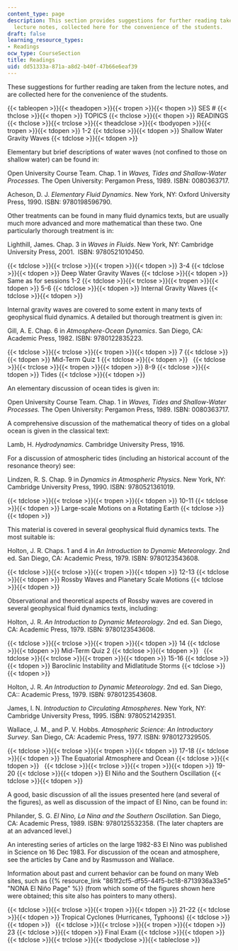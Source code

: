 ```yaml
---
content_type: page
description: This section provides suggestions for further reading taken from the
  lecture notes, collected here for the convenience of the students.
draft: false
learning_resource_types:
- Readings
ocw_type: CourseSection
title: Readings
uid: dd51333a-871a-a8d2-b40f-47b66e6eaf39
---
```

These suggestions for further reading are taken from the lecture notes, and are collected here for the convenience of the students.

{{< tableopen >}}{{< theadopen >}}{{< tropen >}}{{< thopen >}}
SES #
{{< thclose >}}{{< thopen >}}
TOPICS
{{< thclose >}}{{< thopen >}}
READINGS
{{< thclose >}}{{< trclose >}}{{< theadclose >}}{{< tbodyopen >}}{{< tropen >}}{{< tdopen >}}
1-2
{{< tdclose >}}{{< tdopen >}}
Shallow Water Gravity Waves
{{< tdclose >}}{{< tdopen >}}

Elementary but brief descriptions of water waves (not confined to those on shallow water) can be found in:

Open University Course Team. Chap. 1 in *Waves, Tides and Shallow-Water Processes.* The Open University: Pergamon Press, 1989. ISBN: 0080363717.

Acheson, D. J. *Elementary Fluid Dynamics*. New York, NY: Oxford University Press, 1990. ISBN: 9780198596790.

Other treatments can be found in many fluid dynamics texts, but are usually much more advanced and more mathematical than these two. One particularly thorough treatment is in:

Lighthill, James. Chap. 3 in *Waves in Fluids*. New York, NY: Cambridge University Press, 2001.  ISBN: 9780521010450.

{{< tdclose >}}{{< trclose >}}{{< tropen >}}{{< tdopen >}}
3-4
{{< tdclose >}}{{< tdopen >}}
Deep Water Gravity Waves
{{< tdclose >}}{{< tdopen >}}
Same as for sessions 1-2
{{< tdclose >}}{{< trclose >}}{{< tropen >}}{{< tdopen >}}
5-6
{{< tdclose >}}{{< tdopen >}}
Internal Gravity Waves
{{< tdclose >}}{{< tdopen >}}

Internal gravity waves are covered to some extent in many texts of geophysical fluid dynamics. A detailed but thorough treatment is given in:

Gill, A. E. Chap. 6 in *Atmosphere-Ocean Dynamics*. San Diego, CA: Academic Press, 1982. ISBN: 9780122835223.

{{< tdclose >}}{{< trclose >}}{{< tropen >}}{{< tdopen >}}
7
{{< tdclose >}}{{< tdopen >}}
Mid-Term Quiz 1
{{< tdclose >}}{{< tdopen >}}
 
{{< tdclose >}}{{< trclose >}}{{< tropen >}}{{< tdopen >}}
8-9
{{< tdclose >}}{{< tdopen >}}
Tides
{{< tdclose >}}{{< tdopen >}}

An elementary discussion of ocean tides is given in:

Open University Course Team. Chap. 1 in *Waves, Tides and Shallow-Water Processes.* The Open University: Pergamon Press, 1989. ISBN: 0080363717.

A comprehensive discussion of the mathematical theory of tides on a global ocean is given in the classical text:

Lamb, H. *Hydrodynamics*. Cambridge University Press, 1916.

For a discussion of atmospheric tides (including an historical account of the resonance theory) see:

Lindzen, R. S. Chap. 9 in *Dynamics in Atmospheric Physics*. New York, NY: Cambridge University Press, 1990. ISBN: 9780521361019.

{{< tdclose >}}{{< trclose >}}{{< tropen >}}{{< tdopen >}}
10-11
{{< tdclose >}}{{< tdopen >}}
Large-scale Motions on a Rotating Earth
{{< tdclose >}}{{< tdopen >}}

This material is covered in several geophysical fluid dynamics texts. The most suitable is:

Holton, J. R. Chaps. 1 and 4 in *An Introduction to Dynamic Meteorology*. 2nd ed. San Diego, CA: Academic Press, 1979. ISBN: 9780123543608.

{{< tdclose >}}{{< trclose >}}{{< tropen >}}{{< tdopen >}}
12-13
{{< tdclose >}}{{< tdopen >}}
Rossby Waves and Planetary Scale Motions
{{< tdclose >}}{{< tdopen >}}

Observational and theoretical aspects of Rossby waves are covered in several geophysical fluid dynamics texts, including:

Holton, J. R. *An Introduction to Dynamic Meteorology*. 2nd ed. San Diego, CA: Academic Press, 1979. ISBN: 9780123543608.

{{< tdclose >}}{{< trclose >}}{{< tropen >}}{{< tdopen >}}
14
{{< tdclose >}}{{< tdopen >}}
Mid-Term Quiz 2
{{< tdclose >}}{{< tdopen >}}
 
{{< tdclose >}}{{< trclose >}}{{< tropen >}}{{< tdopen >}}
15-16
{{< tdclose >}}{{< tdopen >}}
Baroclinic Instability and Midlatitude Storms
{{< tdclose >}}{{< tdopen >}}

Holton, J. R. *An Introduction to Dynamic Meteorology*. 2nd ed. San Diego, CA:: Academic Press, 1979. ISBN: 9780123543608.

James, I. N. *Introduction to Circulating Atmospheres*. New York, NY: Cambridge University Press, 1995. ISBN: 9780521429351.

Wallace, J. M., and P. V. Hobbs. *Atmospheric Science: An Introductory* *Survey*. San Diego, CA: Academic Press, 1977. ISBN: 9780127329505.

{{< tdclose >}}{{< trclose >}}{{< tropen >}}{{< tdopen >}}
17-18
{{< tdclose >}}{{< tdopen >}}
The Equatorial Atmosphere and Ocean
{{< tdclose >}}{{< tdopen >}}
 
{{< tdclose >}}{{< trclose >}}{{< tropen >}}{{< tdopen >}}
19-20
{{< tdclose >}}{{< tdopen >}}
El Niño and the Southern Oscillation
{{< tdclose >}}{{< tdopen >}}

A good, basic discussion of all the issues presented here (and several of the figures), as well as discussion of the impact of El Nino, can be found in:

Philander, S. G. *El Nino, La Nina and the Southern Oscillation*. San Diego, CA: Academic Press, 1989. ISBN: 9780125532358. (The later chapters are at an advanced level.)

An interesting series of articles on the large 1982-83 El Nino was published in Science on 16 Dec 1983. For discussion of the ocean and atmosphere, see the articles by Cane and by Rasmusson and Wallace.

Information about past and current behavior can be found on many Web sites, such as {{% resource_link "861f2cf5-df55-44f5-bc18-8713936a33e5" "NONA El Niño Page" %}} (from which some of the figures shown here were obtained; this site also has pointers to many others).

{{< tdclose >}}{{< trclose >}}{{< tropen >}}{{< tdopen >}}
21-22
{{< tdclose >}}{{< tdopen >}}
Tropical Cyclones (Hurricanes, Typhoons)
{{< tdclose >}}{{< tdopen >}}
 
{{< tdclose >}}{{< trclose >}}{{< tropen >}}{{< tdopen >}}
23
{{< tdclose >}}{{< tdopen >}}
Final Exam
{{< tdclose >}}{{< tdopen >}}
 
{{< tdclose >}}{{< trclose >}}{{< tbodyclose >}}{{< tableclose >}}
